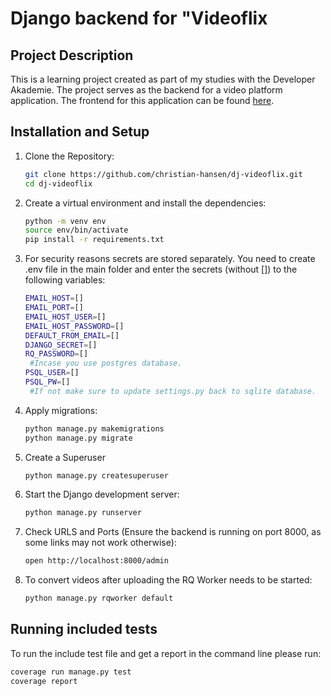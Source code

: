# Django backend for "Videoflix

## Project Description

This is a learning project created as part of my studies with the Developer Akademie. The project serves as the backend for a video platform application. The frontend for this application can be found [here](https://github.com/christian-hansen/ng-videoflix).

## Installation and Setup

1. Clone the Repository:
    ```bash
    git clone https://github.com/christian-hansen/dj-videoflix.git
    cd dj-videoflix
    ```
2. Create a virtual environment and install the dependencies:
    ```bash
    python -m venv env
    source env/bin/activate
    pip install -r requirements.txt
    ```
3. For security reasons secrets are stored separately. You need to create .env file in the main folder and enter the secrets (without []) to the following variables:
    ```bash
    EMAIL_HOST=[]
    EMAIL_PORT=[]
    EMAIL_HOST_USER=[]
    EMAIL_HOST_PASSWORD=[]
    DEFAULT_FROM_EMAIL=[]
    DJANGO_SECRET=[]
    RQ_PASSWORD=[]
     #Incase you use postgres database. 
    PSQL_USER=[]
    PSQL_PW=[]
     #If not make sure to update settings.py back to sqlite database.
    ```
4. Apply migrations:
    ```bash
    python manage.py makemigrations
    python manage.py migrate
    ```
5. Create a Superuser
    ```bash
    python manage.py createsuperuser
    ```
6. Start the Django development server:
    ```bash
    python manage.py runserver
    ```
7. Check URLS and Ports (Ensure the backend is running on port 8000, as some links may not work otherwise):
    ```bash
    open http://localhost:8000/admin
    ```
8. To convert videos after uploading the RQ Worker needs to be started:
    ```bash
    python manage.py rqworker default
    ```

## Running included tests
To run the include test file and get a report in the command line please run:
```bash
coverage run manage.py test
coverage report
```
